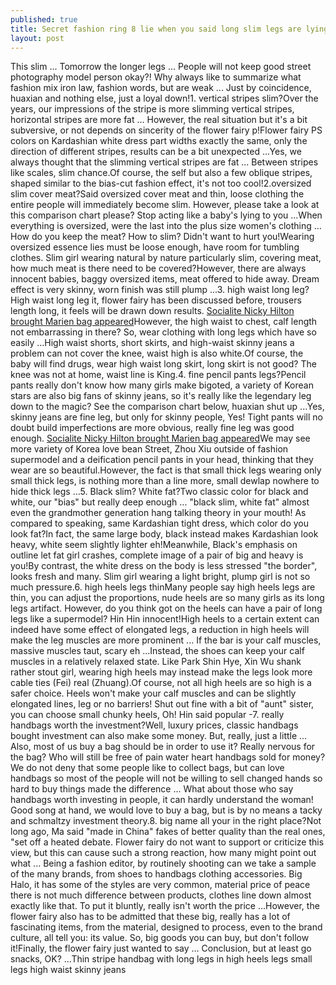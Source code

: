 ```yaml
---
published: true
title: Secret fashion ring 8 lie when you said long slim legs are lying?
layout: post
---
```

This slim ... Tomorrow the longer legs ... People will not keep good street photography model person okay?! Why always like to summarize what fashion mix iron law, fashion words, but are weak ... Just by coincidence, huaxian and nothing else, just a loyal down!1. vertical stripes slim?Over the years, our impressions of the stripe is more slimming vertical stripes, horizontal stripes are more fat ... However, the real situation but it\'s a bit subversive, or not depends on sincerity of the flower fairy p!Flower fairy PS colors on Kardashian white dress part widths exactly the same, only the direction of different stripes, results can be a bit unexpected ...Yes, we always thought that the slimming vertical stripes are fat ... Between stripes like scales, slim chance.Of course, the self but also a few oblique stripes, shaped similar to the bias-cut fashion effect, it\'s not too cool!2.oversized slim cover meat?Said oversized cover meat and thin, loose clothing the entire people will immediately become slim. However, please take a look at this comparison chart please? Stop acting like a baby\'s lying to you ...When everything is oversized, were the last into the plus size women\'s clothing ... How do you keep the meat? How to slim? Didn\'t want to hurt you!Wearing oversized essence lies must be loose enough, have room for tumbling clothes. Slim girl wearing natural by nature particularly slim, covering meat, how much meat is there need to be covered?However, there are always innocent babies, baggy oversized items, meat offered to hide away. Dream effect is very skinny, worn finish was still plump ...3. high waist long leg?High waist long leg it, flower fairy has been discussed before, trousers length long, it feels will be drawn down results. [Socialite Nicky Hilton brought Marien bag appeared](http://www.faybag.com/2016/03/18/socialite-nicky-hilton-brought-marien-bag-appeared-in-the-new-york-flagship/)However, the high waist to chest, calf length not embarrassing in there? So, wear clothing with long legs which have so easily ...High waist shorts, short skirts, and high-waist skinny jeans a problem can not cover the knee, waist high is also white.Of course, the baby will find drugs, wear high waist long skirt, long skirt is not good? The knee was not at home, waist line is King.4. fine pencil pants legs?Pencil pants really don\'t know how many girls make bigoted, a variety of Korean stars are also big fans of skinny jeans, so it\'s really like the legendary leg down to the magic? See the comparison chart below, huaxian shut up ...Yes, skinny jeans are fine leg, but only for skinny people, Yes! Tight pants will no doubt build imperfections are more obvious, really fine leg was good enough. [Socialite Nicky Hilton brought Marien bag appeared](http://www.faybag.com/2016/03/18/socialite-nicky-hilton-brought-marien-bag-appeared-in-the-new-york-flagship/)We may see more variety of Korea love bean Street, Zhou Xiu outside of fashion supermodel and a deification pencil pants in your head, thinking that they wear are so beautiful.However, the fact is that small thick legs wearing only small thick legs, is nothing more than a line more, small dewlap nowhere to hide thick legs ...5. Black slim? White fat?Two classic color for black and white, our \"bias\" but really deep enough ... \"black slim, white fat\" almost even the grandmother generation hang talking theory in your mouth! As compared to speaking, same Kardashian tight dress, which color do you look fat?In fact, the same large body, black instead makes Kardashian look heavy, white seem slightly lighter eh!Meanwhile, Black\'s emphasis on outline let fat girl crashes, complete image of a pair of big and heavy is you!By contrast, the white dress on the body is less stressed \"the border\", looks fresh and many. Slim girl wearing a light bright, plump girl is not so much pressure.6. high heels legs thinMany people say high heels legs are thin, you can adjust the proportions, nude heels are so many girls as its long legs artifact. However, do you think got on the heels can have a pair of long legs like a supermodel? Hin Hin innocent!High heels to a certain extent can indeed have some effect of elongated legs, a reduction in high heels will make the leg muscles are more prominent ... If the bar is your calf muscles, massive muscles taut, scary eh ...Instead, the shoes can keep your calf muscles in a relatively relaxed state. Like Park Shin Hye, Xin Wu shank rather stout girl, wearing high heels may instead make the legs look more cable ties (Fei) real (Zhuang).Of course, not all high heels are so high is a safer choice. Heels won\'t make your calf muscles and can be slightly elongated lines, leg or no barriers! Shut out fine with a bit of \"aunt\" sister, you can choose small chunky heels, Oh! Hin said popular -7. really handbags worth the investment?Well, luxury prices, classic handbags bought investment can also make some money. But, really, just a little ... Also, most of us buy a bag should be in order to use it? Really nervous for the bag? Who will still be free of pain water heart handbags sold for money?We do not deny that some people like to collect bags, but can love handbags so most of the people will not be willing to sell changed hands so hard to buy things made the difference ... What about those who say handbags worth investing in people, it can hardly understand the woman! Good song at hand, we would love to buy a bag, but is by no means a tacky and schmaltzy investment theory.8. big name all your in the right place?Not long ago, Ma said \"made in China\" fakes of better quality than the real ones, \"set off a heated debate. Flower fairy do not want to support or criticize this view, but this can cause such a strong reaction, how many might point out what ... Being a fashion editor, by routinely shooting can we take a sample of the many brands, from shoes to handbags clothing accessories. Big Halo, it has some of the styles are very common, material price of peace there is not much difference between products, clothes line down almost exactly like that. To put it bluntly, really isn\'t worth the price ...However, the flower fairy also has to be admitted that these big, really has a lot of fascinating items, from the material, designed to process, even to the brand culture, all tell you: its value. So, big goods you can buy, but don\'t follow it!Finally, the flower fairy just wanted to say ... Conclusion, but at least go snacks, OK? ...Thin stripe handbag with long legs in high heels legs small legs high waist skinny jeans